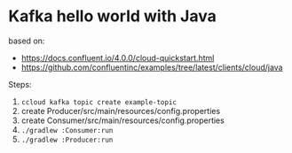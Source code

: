 # Kafka hello world with Java

based on:

- https://docs.confluent.io/4.0.0/cloud-quickstart.html
- https://github.com/confluentinc/examples/tree/latest/clients/cloud/java

Steps:

1. `ccloud kafka topic create example-topic`
2. create Producer/src/main/resources/config.properties
3. create Consumer/src/main/resources/config.properties
4. `./gradlew :Consumer:run`
5. `./gradlew :Producer:run`